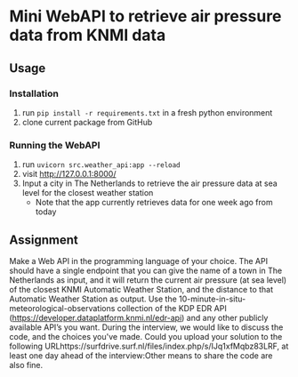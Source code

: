 # Mini WebAPI to retrieve air pressure data from KNMI data

## Usage

### Installation
1. run `pip install -r requirements.txt` in a fresh python environment
2. clone current package from GitHub

### Running the WebAPI
1. run `uvicorn src.weather_api:app --reload`
2. visit http://127.0.0.1:8000/
3. Input a city in The Netherlands to retrieve the air pressure data at sea level for the closest weather station
    - Note that the app currently retrieves data for one week ago from today



## Assignment

Make a Web API in the programming language of your choice. The API should have a single endpoint that you can give the name of a town in The Netherlands as input, and it will return the current air pressure (at sea level) of the closest KNMI Automatic Weather Station, and the distance to that Automatic Weather Station as output. Use the 10-minute-in-situ-meteorological-observations collection of the KDP EDR API (https://developer.dataplatform.knmi.nl/edr-api) and any other publicly available API’s you want. During the interview, we would like to discuss the code, and the choices you've made. Could you upload your solution to the following URLhttps://surfdrive.surf.nl/files/index.php/s/IJq1xfMqbz83LRF, at least one day ahead of the interview:Other means to share the code are also fine.
